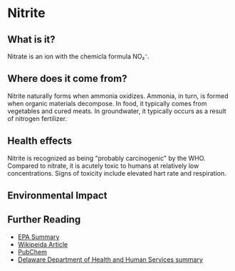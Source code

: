 # Nitrite

## What is it?
Nitrate is an ion with the chemicla formula NO₂⁻. 

## Where does it come from?
Nitrite naturally forms when ammonia oxidizes. Ammonia, in turn, is formed when organic materials decompose. In food, it typically comes from vegetables and cured meats. In groundwater, it typically occurs as a result of nitrogen fertilizer.

## Health effects
Nitrite is recognized as being "probably carcinogenic" by the WHO. Compared to nitrate, it is acutely toxic to humans at relatively low concentrations. Signs of toxicity include elevated hart rate and respiration.

## Environmental Impact

## Further Reading
* [EPA Summary](https://safewater.zendesk.com/hc/en-us/sections/202346257-Nitrite)
* [Wikipeida Article](https://en.wikipedia.org/wiki/Nitrite)
* [PubChem](https://pubchem.ncbi.nlm.nih.gov/compound/946)
* [Delaware Department of Health and Human Services summary](http://www.dhss.delaware.gov/dhss/dph/files/nitratefaq.pdf)
 